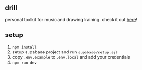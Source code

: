 ## drill

personal toolkit for music and drawing training.
check it out [here](https://drill.kclung99.com)!

## setup

1. `npm install`
2. setup supabase project and run `supabase/setup.sql`
3. copy `.env.example` to `.env.local` and add your credentials
4. `npm run dev`